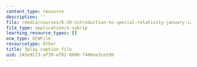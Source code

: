 ```yaml
---
content_type: resource
description: ''
file: /media/courses/8-20-introduction-to-special-relativity-january-iap-2021/245e9173af39af820008f406ee3ce2d0_XAt0dX5M-TA.srt
file_type: application/x-subrip
learning_resource_types: []
ocw_type: OCWFile
resourcetype: Other
title: 3play caption file
uid: 245e9173-af39-af82-0008-f406ee3ce2d0
---
```

